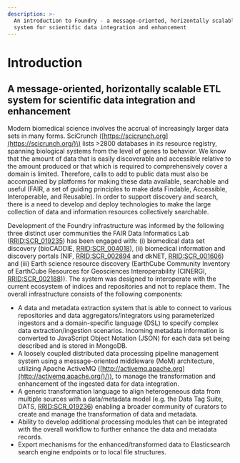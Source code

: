 ```yaml
---
description: >-
  An introduction to Foundry - a message-oriented, horizontally scalable ETL
  system for scientific data integration and enhancement
---
```


# Introduction

## A message-oriented, horizontally scalable ETL system for scientific data integration and enhancement

Modern biomedical science involves the accrual of increasingly larger data sets in many forms. SciCrunch \([https://scicrunch.org](https://scicrunch.org/)\) lists &gt;2800 databases in its resource registry, spanning biological systems from the level of genes to behavior. We know that the amount of data that is easily discoverable and accessible relative to the amount produced or that which is required to comprehensively cover a domain is limited. Therefore, calls to add to public data must also be accompanied by platforms for making these data available, searchable and useful \(FAIR, a set of guiding principles to make data Findable, Accessible, Interoperable, and Reusable\). In order to support discovery and search, there is a need to develop and deploy technologies to make the large collection of data and information resources collectively searchable.

Development of the Foundry infrastructure was informed by the following three distinct user communities the FAIR Data Informatics Lab \([RRID:SCR\_019235](https://scicrunch.org/resolver/RRID:SCR_019235)\) has been engaged with: \(i\) biomedical data set discovery \(bioCADDIE, [RRID:SCR\_004018](https://scicrunch.org/resolver/RRID:SCR_004018)\), \(ii\) biomedical information and discovery portals \(NIF, [RRID:SCR\_002894](https://scicrunch.org/resolver/RRID:SCR_002894) and dkNET, [RRID:SCR\_001606](https://scicrunch.org/resolver/RRID:SCR_001606)\) and \(iii\) Earth science resource discovery \(EarthCube Community Inventory of EarthCube Resources for Geosciences Interoperability \(CINERGI, [RRID:SCR\_002188](https://scicrunch.org/resolver/RRID:SCR_002188)\)\). The system was designed to interoperate with the current ecosystem of indices and repositories and not to replace them. The overall infrastructure consists of the following components:

* A data and metadata extraction system that is able to connect to various repositories and data aggregators/integrators using parameterized ingestors and a domain-specific language \(DSL\) to specify complex data extraction/ingestion scenarios. Incoming metadata information is converted to JavaScript Object Notation \(JSON\) for each data set being described and is stored in MongoDB.
* A loosely coupled distributed data processing pipeline management system using a message-oriented middleware \(MoM\) architecture, utilizing Apache ActiveMQ \([http://activemq.apache.org](http://activemq.apache.org/)/\), to manage the transformation and enhancement of the ingested data for data integration.
* A generic transformation language to align heterogeneous data from multiple sources with a data/metadata model \(e.g. the Data Tag Suite, DATS, [RRID:SCR\_019236](https://scicrunch.org/resolver/RRID:SCR_019236)\) enabling a broader community of curators to create and manage the transformation of data and metadata.
* Ability to develop additional processing modules that can be integrated with the overall workflow to further enhance the data and metadata records.
* Export mechanisms for the enhanced/transformed data to Elasticsearch search engine endpoints or to local file structures.



